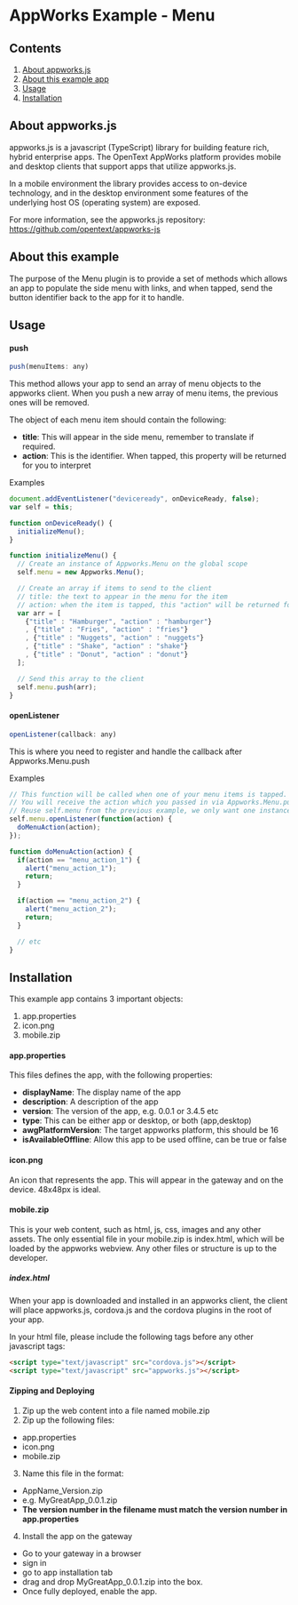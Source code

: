 # AppWorks Example - Menu

## Contents
1. [About appworks.js](#about-appworksjs)
2. [About this example app](#about-this-example)
3. [Usage](#usage)
4. [Installation](#installation)

## About appworks.js

appworks.js is a javascript (TypeScript) library for building feature rich, hybrid enterprise apps. The OpenText AppWorks platform provides mobile and desktop clients that support apps that utilize appworks.js.

In a mobile environment the library provides access to on-device technology, and in the desktop environment some features of the underlying host OS (operating system) are exposed.

For more information, see the appworks.js repository: https://github.com/opentext/appworks-js

## About this example

The purpose of the Menu plugin is to provide a set of methods which allows an app to populate the side menu with links, and when tapped, send the button identifier back to the app for it to handle.

## Usage

#### push

```javascript
push(menuItems: any)
```

This method allows your app to send an array of menu objects to the appworks client.
When you push a new array of menu items, the previous ones will be removed.

The object of each menu item should contain the following:
+ __title__: This will appear in the side menu, remember to translate if required.
+ __action__: This is the identifier. When tapped, this property will be returned for you to interpret

Examples
```javascript
document.addEventListener("deviceready", onDeviceReady, false);
var self = this;

function onDeviceReady() {
  initializeMenu();
}

function initializeMenu() {
  // Create an instance of Appworks.Menu on the global scope
  self.menu = new Appworks.Menu();

  // Create an array if items to send to the client
  // title: the text to appear in the menu for the item
  // action: when the item is tapped, this "action" will be returned for you to identify the action to perform
  var arr = [
    {"title" : "Hamburger", "action" : "hamburger"}
    , {"title" : "Fries", "action" : "fries"}
    , {"title" : "Nuggets", "action" : "nuggets"}
    , {"title" : "Shake", "action" : "shake"}
    , {"title" : "Donut", "action" : "donut"}
  ];

  // Send this array to the client
  self.menu.push(arr);
}
```

#### openListener

```javascript
openListener(callback: any)
```

This is where you need to register and handle the callback after Appworks.Menu.push

Examples
```javascript
// This function will be called when one of your menu items is tapped.
// You will receive the action which you passed in via Appworks.Menu.push
// Reuse self.menu from the previous example, we only want one instance of it.
self.menu.openListener(function(action) {
  doMenuAction(action);
});

function doMenuAction(action) {
  if(action == "menu_action_1") {
    alert("menu_action_1");
    return;
  }

  if(action == "menu_action_2") {
    alert("menu_action_2");
    return;
  }

  // etc
}
```

## Installation

This example app contains 3 important objects:
1. app.properties
2. icon.png
3. mobile.zip

#### app.properties
This files defines the app, with the following properties:
+ __displayName__: The display name of the app
+ __description__: A description of the app
+ __version__: The version of the app, e.g. 0.0.1 or 3.4.5 etc
+ __type__: This can be either app or desktop, or both (app,desktop)
+ __awgPlatformVersion__: The target appworks platform, this should be 16
+ __isAvailableOffline__: Allow this app to be used offline, can be true or false

#### icon.png
An icon that represents the app. This will appear in the gateway and on the device. 48x48px is ideal.

#### mobile.zip

This is your web content, such as html, js, css, images and any other assets.
The only essential file in your mobile.zip is index.html, which will be loaded by the appworks webview. Any other files or structure is up to the developer.

##### index.html

When your app is downloaded and installed in an appworks client, the client will place appworks.js, cordova.js and the cordova plugins in the root of your app.

In your html file, please include the following tags before any other javascript tags:

```html
<script type="text/javascript" src="cordova.js"></script>
<script type="text/javascript" src="appworks.js"></script>
```

#### Zipping and Deploying
1. Zip up the web content into a file named mobile.zip
2. Zip up the following files:
  + app.properties
  + icon.png
  + mobile.zip
3. Name this file in the format:
  + AppName_Version.zip
  + e.g. MyGreatApp_0.0.1.zip
  + __The version number in the filename must match the version number in app.properties__
4. Install the app on the gateway
  + Go to your gateway in a browser
  + sign in
  + go to app installation tab
  + drag and drop MyGreatApp_0.0.1.zip into the box.
  + Once fully deployed, enable the app.
